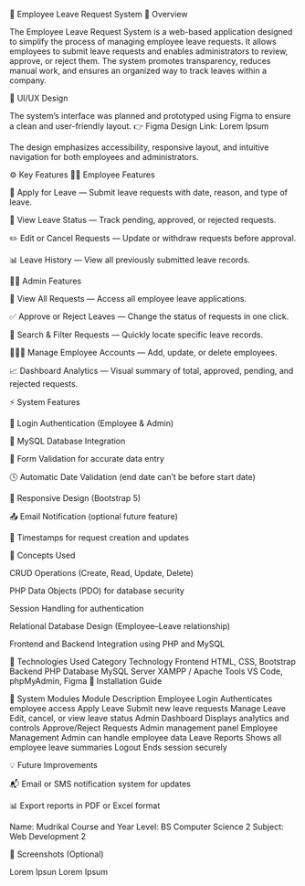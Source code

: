 🧾 Employee Leave Request System
📖 Overview

The Employee Leave Request System is a web-based application designed to simplify the process of managing employee leave requests.
It allows employees to submit leave requests and enables administrators to review, approve, or reject them. The system promotes transparency, reduces manual work, and ensures an organized way to track leaves within a company.

🎨 UI/UX Design

The system’s interface was planned and prototyped using Figma to ensure a clean and user-friendly layout.
👉 Figma Design Link: Lorem Ipsum

The design emphasizes accessibility, responsive layout, and intuitive navigation for both employees and administrators.

⚙️ Key Features
👩‍💼 Employee Features

📝 Apply for Leave — Submit leave requests with date, reason, and type of leave.

📅 View Leave Status — Track pending, approved, or rejected requests.

✏️ Edit or Cancel Requests — Update or withdraw requests before approval.

📊 Leave History — View all previously submitted leave records.

🧑‍💼 Admin Features

👀 View All Requests — Access all employee leave applications.

✅ Approve or Reject Leaves — Change the status of requests in one click.

🧩 Search & Filter Requests — Quickly locate specific leave records.

👨‍👩‍👧 Manage Employee Accounts — Add, update, or delete employees.

📈 Dashboard Analytics — Visual summary of total, approved, pending, and rejected requests.

⚡ System Features

🔐 Login Authentication (Employee & Admin)

💾 MySQL Database Integration

🧠 Form Validation for accurate data entry

🕓 Automatic Date Validation (end date can’t be before start date)

📱 Responsive Design (Bootstrap 5)

📤 Email Notification (optional future feature)

📜 Timestamps for request creation and updates

🧠 Concepts Used

CRUD Operations (Create, Read, Update, Delete)

PHP Data Objects (PDO) for database security

Session Handling for authentication

Relational Database Design (Employee–Leave relationship)

Frontend and Backend Integration using PHP and MySQL

🧩 Technologies Used
Category	Technology
Frontend	HTML, CSS, Bootstrap
Backend	PHP
Database	MySQL
Server	XAMPP / Apache
Tools	VS Code, phpMyAdmin, Figma
🚀 Installation Guide



🧾 System Modules
Module	Description
Employee Login	Authenticates employee access
Apply Leave	Submit new leave requests
Manage Leave	Edit, cancel, or view leave status
Admin Dashboard	Displays analytics and controls
Approve/Reject Requests	Admin management panel
Employee Management	Admin can handle employee data
Leave Reports	Shows all employee leave summaries
Logout	Ends session securely


💡 Future Improvements

📬 Email or SMS notification system for updates

📊 Export reports in PDF or Excel format


Name: Mudrikal
Course and Year Level: BS Computer Science 2
Subject: Web Development 2 


📸 Screenshots (Optional)

Lorem Ipsun
Lorem Ipsum

